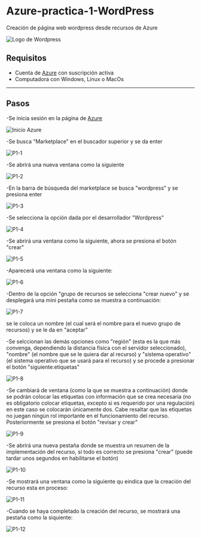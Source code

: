 # Azure-practica-1-WordPress
Creación de página web wordpress desde recursos de Azure

![Logo de Wordpress](https://github.com/AlanAlvaradoR/Azure-practica-1-WordPress/blob/main/imagenes/wordpress.png)

## Requisitos

- Cuenta de [Azure](https://portal.azure.com/) con suscripción activa
- Computadora con Windows, Linux o MacOs

---------------------------------------------------------

## Pasos

-Se inicia sesión en la página de [Azure](https://portal.azure.com/)

![Inicio Azure](https://github.com/AlanAlvaradoR/Azure-practica-1-WordPress/blob/main/imagenes/inicio%20Azure.PNG)

-Se busca "Marketplace" en el buscador superior y se da enter

![P1-1](https://github.com/AlanAlvaradoR/Azure-practica-1-WordPress/blob/main/imagenes/P1-1.PNG)

-Se abrirá una nueva ventana como la siguiente

![P1-2](https://github.com/AlanAlvaradoR/Azure-practica-1-WordPress/blob/main/imagenes/P1-2.PNG)

-En la barra de búsqueda del marketplace se busca "wordpress" y se presiona enter

![P1-3](https://github.com/AlanAlvaradoR/Azure-practica-1-WordPress/blob/main/imagenes/P1-3.PNG)

-Se selecciona la opción dada por el desarrollador "Wordpress"

![P1-4](https://github.com/AlanAlvaradoR/Azure-practica-1-WordPress/blob/main/imagenes/P1-4.PNG)

-Se abrirá una ventana como la siguiente, ahora se presiona el botón "crear"

![P1-5](https://github.com/AlanAlvaradoR/Azure-practica-1-WordPress/blob/main/imagenes/P1-5.PNG)

-Aparecerá una ventana como la siguiente:

![P1-6](https://github.com/AlanAlvaradoR/Azure-practica-1-WordPress/blob/main/imagenes/P1-6.PNG)

-Dentro de la opción "grupo de recursos se selecciona "crear nuevo" y se desplegará una mini pestaña como se muestra a continuación:

![P1-7](https://github.com/AlanAlvaradoR/Azure-practica-1-WordPress/blob/main/imagenes/P1-7.PNG)

se le coloca un nombre (el cual será el nombre para el nuevo grupo de recursos) y se le da en "aceptar"

-Se selccionan las demás opciones como "región" (esta es la que más convenga, dependiendo la distancia física con el servidor seleccionado), "nombre" (el nombre que se le quiera dar al recurso) y "sistema operativo" (el sistema operativo que se usará para el recurso) y se procede a presionar el botón "siguiente:etiquetas"

![P1-8](https://github.com/AlanAlvaradoR/Azure-practica-1-WordPress/blob/main/imagenes/P1-8.PNG)

-Se cambiará de ventana (como la que se muestra a continuación) donde se podrán colocar las etiquetas con información que se crea necesaria (no es obligatorio colocar etiquetas, excepto si es requerido por una regulación) en este caso se colocarán únicamente dos. Cabe resaltar que las etiquetas no juegan ningún rol importante en el funcionamiento del recurso. Posteriormente se presiona el botón "revisar y crear"

![P1-9](https://github.com/AlanAlvaradoR/Azure-practica-1-WordPress/blob/main/imagenes/P1-9.PNG)

-Se abrirá una nueva pestaña donde se muestra un resumen de la implementación del recurso, si todo es correcto se presiona "crear" (puede tardar unos segundos en habilitarse el botón)

![P1-10](https://github.com/AlanAlvaradoR/Azure-practica-1-WordPress/blob/main/imagenes/P1-10.PNG)

-Se mostrará una ventana como la siguiente qu eindica que la creación del recurso esta en proceso:

![P1-11](https://github.com/AlanAlvaradoR/Azure-practica-1-WordPress/blob/main/imagenes/P11.PNG)

-Cuando se haya completado la creación del recurso, se mostrará una pestaña como la siquiente:

![P1-12](https://github.com/AlanAlvaradoR/Azure-practica-1-WordPress/blob/main/imagenes/P1-12.PNG)
